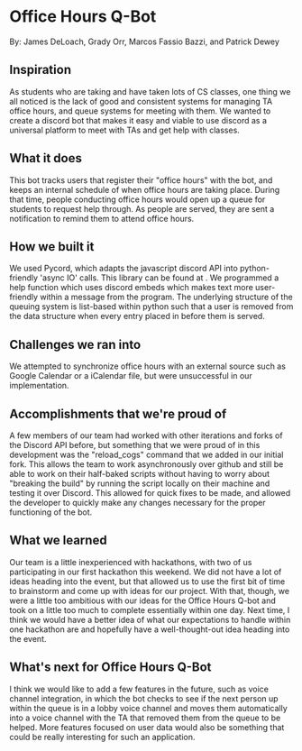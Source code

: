 # Office Hours Q-Bot

By: James DeLoach, Grady Orr, Marcos Fassio Bazzi, and Patrick Dewey

## Inspiration
As students who are taking and have taken lots of CS classes, one thing we all noticed is the lack of good and consistent systems for managing TA office hours, and queue systems for meeting with them. We wanted to create a discord bot that makes it easy and viable to use discord as a universal platform to meet with TAs and get help with classes.
## What it does
This bot tracks users that register their "office hours" with the bot, and keeps an internal schedule of when office hours are taking place. During that time, people conducting office hours would open up a queue for students to request help through. As people are served, they are sent a notification to remind them to attend office hours.
## How we built it
We used Pycord, which adapts the javascript discord API into python-friendly 'async IO' calls. This library can be found at . We programmed a help function which uses discord embeds which makes text more user-friendly within a message from the program. The underlying structure of the queuing system is list-based within python such that a user is removed from the data structure when every entry placed in before them is served.
## Challenges we ran into
We attempted to synchronize office hours with an external source such as Google Calendar or a iCalendar file, but were unsuccessful in our implementation. 
## Accomplishments that we're proud of
A few members of our team had worked with other iterations and forks of the Discord API before, but something that we were proud of in this development was the "reload_cogs" command that we added in our initial fork. This allows the team to work asynchronously over github and still be able to work on their half-baked scripts without having to worry about "breaking the build" by running the script locally on their machine and testing it over Discord. This allowed for quick fixes to be made, and allowed the developer to quickly make any changes necessary for the proper functioning of the bot.
## What we learned
Our team is a little inexperienced with hackathons, with two of us participating in our first hackathon this weekend. We did not have a lot of ideas heading into the event, but that allowed us to use the first bit of time to brainstorm and come up with ideas for our project. With that, though, we were a little too ambitious with our ideas for the Office Hours Q-bot and took on a little too much to complete essentially within one day. Next time, I think we would have a better idea of what our expectations to handle within one hackathon are and hopefully have a well-thought-out idea heading into the event.
## What's next for Office Hours Q-Bot
I think we would like to add a few features in the future, such as voice channel integration, in which the bot checks to see if the next person up within the queue is in a lobby voice channel and moves them automatically into a voice channel with the TA that removed them from the queue to be helped. More features focused on user data would also be something that could be really interesting for such an application.
